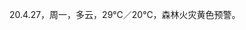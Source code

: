<link href="../../css/style.css" rel="stylesheet" type="text/css" />

<span class="fzzy">20.4.27，周一，多云，29℃／20℃，森林火灾黄色预警。

